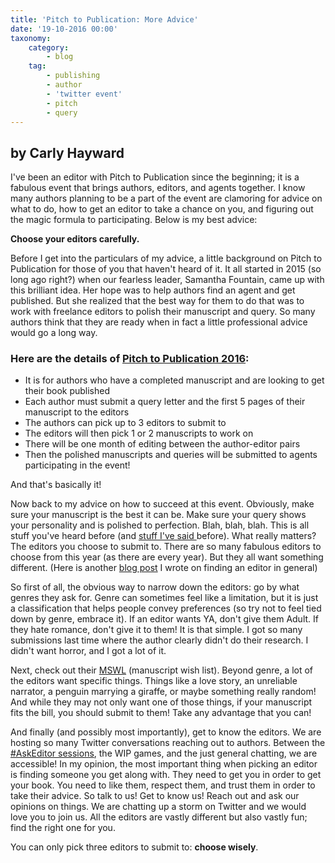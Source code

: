 ```yaml
---
title: 'Pitch to Publication: More Advice'
date: '19-10-2016 00:00'
taxonomy:
    category:
        - blog
    tag:
        - publishing
        - author
        - 'twitter event'
        - pitch
        - query
---
```


## by Carly Hayward

I've been an editor with Pitch to Publication since the beginning; it is a fabulous event that brings authors, editors, and agents together. I know many authors planning to be a part of the event are clamoring for advice on what to do, how to get an editor to take a chance on you, and figuring out the magic formula to participating. Below is my best advice:

**Choose your editors carefully.**

Before I get into the particulars of my advice, a little background on Pitch to Publication for those of you that haven't heard of it. It all started in 2015 (so long ago right?) when our fearless leader, Samantha Fountain, came up with this brilliant idea. Her hope was to help authors find an agent and get published. But she realized that the best way for them to do that was to work with freelance editors to polish their manuscript and query. So many authors think that they are ready when in fact a little professional advice would go a long way.

### Here are the details of [Pitch to Publication 2016](http://pitch2pub.com/node/6?target=_blank):

 * It is for authors who have a completed manuscript and are looking to get their book published
 * Each author must submit a query letter and the first 5 pages of their manuscript to the editors
 * The authors can pick up to 3 editors to submit to
 * The editors will then pick 1 or 2 manuscripts to work on
 * There will be one month of editing between the author-editor pairs
 * Then the polished manuscripts and queries will be submitted to agents participating in the event!

And that's basically it!

Now back to my advice on how to succeed at this event. Obviously, make sure your manuscript is the best it can be. Make sure your query shows your personality and is polished to perfection. Blah, blah, blah. This is all stuff you've heard before (and [stuff I've said ](/blog/pitch-to-publication-2016-a-little-advice)before). What really matters? The editors you choose to submit to. There are so many fabulous editors to choose from this year (as there are every year). But they all want something different. (Here is another [blog post](/blog/how-to-find-the-right-editor-for-you) I wrote on finding an editor in general)

So first of all, the obvious way to narrow down the editors: go by what genres they ask for. Genre can sometimes feel like a limitation, but it is just a classification that helps people convey preferences (so try not to feel tied down by genre, embrace it). If an editor wants YA, don't give them Adult. If they hate romance, don't give it to them! It is that simple. I got so many submissions last time where the author clearly didn't do their research. I didn't want horror, and I got a lot of it.

Next, check out their [MSWL](http://pitch2pub.com/node/73?target=_blank) (manuscript wish list). Beyond genre, a lot of the editors want specific things. Things like a love story, an unreliable narrator, a penguin marrying a giraffe, or maybe something really random! And while they may not only want one of those things, if your manuscript fits the bill, you should submit to them! Take any advantage that you can!

And finally (and possibly most importantly), get to know the editors. We are hosting so many Twitter conversations reaching out to authors. Between the [#AskEditor sessions](http://pitch2pub.com/node/74?target=_blank), the WIP games, and the just general chatting, we are accessible! In my opinion, the most important thing when picking an editor is finding someone you get along with. They need to get you in order to get your book. You need to like them, respect them, and trust them in order to take their advice. So talk to us! Get to know us! Reach out and ask our opinions on things. We are chatting up a storm on Twitter and we would love you to join us. All the editors are vastly different but also vastly fun; find the right one for you.

You can only pick three editors to submit to: **choose wisely**.